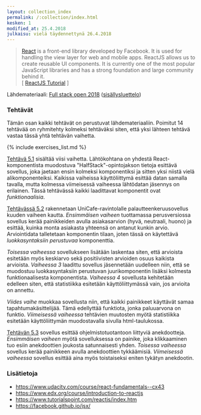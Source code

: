 ```yaml
---
layout: collection_index
permalink: /:collection/index.html
kesken: 1
modified_at: 25.4.2018
julkaisu: vielä täydennettynä 26.4.2018
---
```


> [React](https://reactjs.org) is a front-end library developed by Facebook. It is used for handling the view layer for web and mobile apps. ReactJS allows us to create reusable UI components. It is currently one of the most popular JavaScript libraries and has a strong foundation and large community behind it.  
[ [ReactJS Tutorial](https://www.tutorialspoint.com/reactjs/index.htm) ]

Lähdemateriaali: [Full stack open 2018](https://fullstackopen.github.io/)
([sisällysluettelo]({{site.baseurl}}/fullstack))


### Tehtävät

Tämän osan kaikki tehtävät on perustuvat lähdemateriaaliin. Poimitut 14 tehtävää on ryhmitehty kolmeksi tehtäväksi siten, että yksi lähteen tehtävä vastaa tässä yhtä tehtävän vaihetta. 

{% include exercises_list.md %}

[Tehtävä 5.1](tehtava51) sisältää viisi vaihetta. Lähtökohtana on yhdestä React-komponentista muodostuva "HalfStack"-opintojakson tietoja esittävä sovellus, joka jaetaan ensin kolmeksi komponentiksi ja  sitten yksi niistä vielä alikomponenteiksi. Kaikissa vaiheissa käyttöliittymä esittää datan samalla tavalla, mutta kolmessa viimeisessä vaiheessa lähtödatan jäsennys on erilainen. Tässä tehtävässä kaikki laadittavat komponentit ovat *funktionaalisia*. 

[Tehtävässä 5.2](tehtava52) rakennetaan UniCafe-ravintolalle palautteenkeruusovellus kuuden vaiheen kautta. *Ensimmäisen vaiheen* tuottamassa perusversiossa sovellus kerää painikkeiden avulla asiakasarvion (hyvä, neutraali, huono) ja esittää, kuinka monta asiakasta yhteensä on antanut kunkin arvio. Arviointidata talletetaan komponentin tilaan, joten tässä on käytettävä *luokkasyntaksiin perustuvaa* komponenttia. 

*Toisessa vaiheessa* sovellukseen lisätään laskentaa siten, että arvioista esitetään myös keskiarvo sekä positiivisten arvioiden osuus kaikista arvioista. *Vaiheessa 3* laadittu sovellus jäsennetään uudelleen niin, että se muodostuu luokkasyntaksiin perustuvan juurikomponentin lisäksi kolmesta funktionaalisesta komponentista. *Vaiheessa 4* sovellusta kehitetään edelleen siten, että statistiikka esitetään käyttöliittymässä vain, jos arvioita on annettu.

*Viides vaihe* muokkaa sovellusta niin, että kaikki painikkeet käyttävät samaa tapahtumakäsittelijää. Tämä edellyttää funktiota, jonka paluuarvona on funktio. *Viimeisessä vaiheessa* tehtävien muutosten myötä statistiikka esitetään käyttöliittymän muodostavalla sivulla html-taulukossa.

[Tehtävän 5.3](tehtava53) sovellus esittää ohjelmistotuotantoon liittyviä anekdootteja. *Ensimmäisen vaiheen* myötä sovelluksessa on painike, joka klikkaaminen tuo esiin anekdoottien joukosta satunnaisesti yhden. *Toisessa vaiheessa* sovellus kerää painikkeen avulla anekdoottien tykkäämisiä. *Viimeisessä vaiheessa* sovellus esittää aina myös toistaiseksi eniten tykätyn anekdootin. 

### Lisätietoja

* <https://www.udacity.com/course/react-fundamentals--cx43>
* <https://www.edx.org/course/introduction-to-reactjs>
* <https://www.tutorialspoint.com/reactjs/index.htm>
* <https://facebook.github.io/jsx/>
